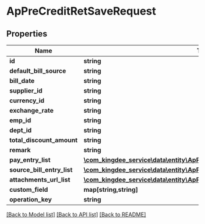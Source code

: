 # ApPreCreditRetSaveRequest

## Properties
Name | Type | Description | Notes
------------ | ------------- | ------------- | -------------
**id** | **string** |  | [optional] 
**default_bill_source** | **string** |  | [optional] 
**bill_date** | **string** |  | [optional] 
**supplier_id** | **string** |  | [optional] 
**currency_id** | **string** |  | [optional] 
**exchange_rate** | **string** |  | [optional] 
**emp_id** | **string** |  | [optional] 
**dept_id** | **string** |  | [optional] 
**total_discount_amount** | **string** |  | [optional] 
**remark** | **string** |  | [optional] 
**pay_entry_list** | [**\com_kingdee_service\data\entity\ApPreCreditRetSaveRequestPayEntry[]**](ApPreCreditRetSaveRequestPayEntry.md) |  | [optional] 
**source_bill_entry_list** | [**\com_kingdee_service\data\entity\ApPreCreditRetSaveRequestSourceBillEntry[]**](ApPreCreditRetSaveRequestSourceBillEntry.md) |  | [optional] 
**attachments_url_list** | [**\com_kingdee_service\data\entity\ApPreCreditRetSaveRequestAttachmentsUrl[]**](ApPreCreditRetSaveRequestAttachmentsUrl.md) |  | [optional] 
**custom_field** | **map[string,string]** |  | [optional] 
**operation_key** | **string** |  | [optional] 

[[Back to Model list]](../README.md#documentation-for-models) [[Back to API list]](../README.md#documentation-for-api-endpoints) [[Back to README]](../README.md)



